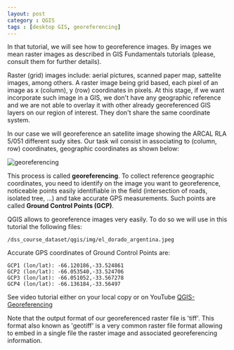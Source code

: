 ```yaml
---
layout: post
category : QGIS
tags : [desktop GIS, georeferencing]
---
```


In that tutorial, we will see how to georeference images. By images we mean raster images as described in GIS Fundamentals tutorials (please, consult them for further details).

Raster (grid) images include: aerial pictures, scanned paper map, sattelite images, among others. A raster image being grid based, each pixel of an image as x (column), y (row) coordinates in pixels. At this stage, if we want incorporate such image in a GIS, we don't have any geographic reference and we are not able to overlay it with other already georeferenced GIS layers on our region of interest. They don't share the same coordinate system.  

In our case we will georeference an satellite image showing the ARCAL RLA 5/051 different sudy sites. Our task wil consist in associating to (column, row) coordinates, geographic coordinates as shown below:

![georeferencing](http://dl.dropbox.com/u/108352435/course_images/georeferencing/georeferencing.gif)

This process is called **georeferencing**. To collect reference geographic coordinates, you need to identify on the image you want to georeference, noticeable points easily identifiable in the field (intersection of roads, isolated tree, ...) and take accurate GPS measurements. Such points are called **Ground Control Points (GCP)**.

QGIS allows to georeference images very easily. To do so we will use in this tutorial the following files:

    /dss_course_dataset/qgis/img/el_dorado_argentina.jpeg

Accurate GPS coordinates of Ground Control Points are:

    GCP1 (lon/lat): -66.120186,-33.524861
    GCP2 (lon/lat): -66.053540,-33.524706
    GCP3 (lon/lat): -66.051052,-33.567278
    GCP4 (lon/lat): -66.136184,-33.56497

See video tutorial either on your local copy or on YouTube [QGIS-Georeferencing](http://www.youtube.com/watch?feature=player_detailpage&v=oRoAs0v93e8)

Note that the output format of our georeferenced raster file is 'tiff'. This format also known as 'geotiff' is a very common raster file format allowing to embed in a single file the raster image and associated georeferencing information.
 


